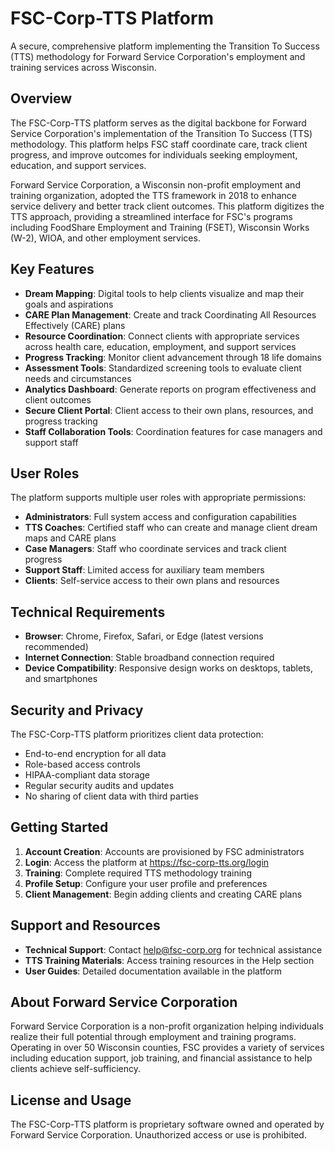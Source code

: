 # FSC-Corp-TTS Platform

A secure, comprehensive platform implementing the Transition To Success (TTS) methodology for Forward Service Corporation's employment and training services across Wisconsin.

## Overview

The FSC-Corp-TTS platform serves as the digital backbone for Forward Service Corporation's implementation of the Transition To Success (TTS) methodology. This platform helps FSC staff coordinate care, track client progress, and improve outcomes for individuals seeking employment, education, and support services.

Forward Service Corporation, a Wisconsin non-profit employment and training organization, adopted the TTS framework in 2018 to enhance service delivery and better track client outcomes. This platform digitizes the TTS approach, providing a streamlined interface for FSC's programs including FoodShare Employment and Training (FSET), Wisconsin Works (W-2), WIOA, and other employment services.

## Key Features

- **Dream Mapping**: Digital tools to help clients visualize and map their goals and aspirations
- **CARE Plan Management**: Create and track Coordinating All Resources Effectively (CARE) plans
- **Resource Coordination**: Connect clients with appropriate services across health care, education, employment, and support services
- **Progress Tracking**: Monitor client advancement through 18 life domains
- **Assessment Tools**: Standardized screening tools to evaluate client needs and circumstances
- **Analytics Dashboard**: Generate reports on program effectiveness and client outcomes
- **Secure Client Portal**: Client access to their own plans, resources, and progress tracking
- **Staff Collaboration Tools**: Coordination features for case managers and support staff

## User Roles

The platform supports multiple user roles with appropriate permissions:

- **Administrators**: Full system access and configuration capabilities
- **TTS Coaches**: Certified staff who can create and manage client dream maps and CARE plans
- **Case Managers**: Staff who coordinate services and track client progress
- **Support Staff**: Limited access for auxiliary team members
- **Clients**: Self-service access to their own plans and resources

## Technical Requirements

- **Browser**: Chrome, Firefox, Safari, or Edge (latest versions recommended)
- **Internet Connection**: Stable broadband connection required
- **Device Compatibility**: Responsive design works on desktops, tablets, and smartphones

## Security and Privacy

The FSC-Corp-TTS platform prioritizes client data protection:

- End-to-end encryption for all data
- Role-based access controls
- HIPAA-compliant data storage
- Regular security audits and updates
- No sharing of client data with third parties

## Getting Started

1. **Account Creation**: Accounts are provisioned by FSC administrators
2. **Login**: Access the platform at https://fsc-corp-tts.org/login
3. **Training**: Complete required TTS methodology training
4. **Profile Setup**: Configure your user profile and preferences
5. **Client Management**: Begin adding clients and creating CARE plans

## Support and Resources

- **Technical Support**: Contact help@fsc-corp.org for technical assistance
- **TTS Training Materials**: Access training resources in the Help section
- **User Guides**: Detailed documentation available in the platform

## About Forward Service Corporation

Forward Service Corporation is a non-profit organization helping individuals realize their full potential through employment and training programs. Operating in over 50 Wisconsin counties, FSC provides a variety of services including education support, job training, and financial assistance to help clients achieve self-sufficiency.

## License and Usage

The FSC-Corp-TTS platform is proprietary software owned and operated by Forward Service Corporation. Unauthorized access or use is prohibited.
